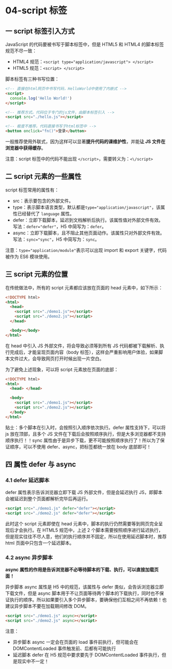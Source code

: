 # 04-script 标签

## 一 script 标签引入方式

JavaScript 的代码要被书写于脚本标签中，但是 HTML5 和 HTML4 的脚本标签规范不尽一致：

- HTML4 规范：`<script type="application/javascript"> </script>`
- HTML5 规范：`<script> </script>`

脚本标签有三种书写位置：

```html
<!-- 直接在html网页中书写代码，HelloWorld中使用了内嵌式 -->
<script>
  console.log('Hello World!')
</script>

<!-- 推荐方式。代码位于专门的js文件，由脚本标签引入 -->
<script src="./hello.js"></script>

<!-- 极度不推荐。代码直接书写于html标签中 -->
<button onclick="fn()">登录</button>
```

一般推荐使用外联式，因为这样可以显著**提升代码的课维护性**，并能**让 JS 文件在浏览器中获得缓存**。

注意：script 标签中的代码不能出现 `</script>`，需要转义为：`<\/script>`

## 二 script 元素的一些属性

script 标签常用的属性有：

- src：表示要包含的外部文件。
- type：表示脚本语言类型，默认都是`type="application/javascript"`，该属性已经替代了 `language` 属性。
- defer：立即下载脚本，延迟到文档解析后执行。该属性值对外部文件有效。写法：`defer="defer"`，H5 中简写为：`defer`。
- async：立即下载脚本，且不阻止其他页面动作。该属性只对外部文件有效。写法：`sync="sync"`，H5 中简写为：`sync`。

注意：`type="application/module"`表示可以出现 import 和 export 关键字，代码被作为 ES6 模块使用。

## 三 script 元素的位置

在传统做法中，所有的 script 元素都应该放在页面的 head 元素中，如下所示：

```html
<!DOCTYPE html>
<html>
  <head>
    <script src="./demo1.js"></script>
    <script src="./demo2.js"></script>
  </head>

  <body></body>
</html>
```

在 head 中引入 JS 外部文件，将会导致必须等到所有 JS 代码都被下载解析、执行完成后，才能呈现页面内容（body 标签），这样会严重影响用户体验，如果脚本文件过大，会导致网页打开时候出现一片空白。

为了避免上述现象，可以将 script 元素放在页面的底部：

```html
<!DOCTYPE html>
<html>
  <head> </head>

  <body>
    <script src="./demo1.js"></script>
    <script src="./demo2.js"></script>
  </body>
</html>
```

贴士：多个脚本在引入时，会按照引入顺序依次执行。defer 属性支持下，可以将 js 放在顶部，且多个 JS 文件在下载后会按照顺序执行，但是大多浏览器都不支持顺序执行！！sync 属性由于是异步下载，更不可能按照顺序执行了！所以为了保证顺序，可以不使用 defer、async，把标签都统一放在 body 底部即可！

## 四 属性 defer 与 async

### 4.1 defer 延迟脚本

defer 属性表示告诉浏览器立即下载 JS 外部文件，但是会延迟执行 JS，即脚本会被延迟到整个页面都解析完毕后再运行。

```html
<script src="./demo1.js" defer="defer"></script>
<script src="./demo2.js" defer="defer"></script>
```

此时这个 script 元素即使在 head 元素中，脚本的执行仍然需要等到网页完全呈现后才会执行。在 HTML5 规范中，上述 2 个脚本需要按照顺序进行延迟执行，但是现实往往不尽人意，他们的执行顺序并不固定，所以在使用延迟脚本时，推荐 html 页面中只包含一个延迟脚本。

### 4.2 async 异步脚本

**async 属性的作用是告诉浏览器不必等待脚本的下载、执行，可以直接加载页面！**

异步脚本 async 属性是 H5 中的规范，该属性与 defer 类似，会告诉浏览器立即下载文件，但是 async 脚本用于不让页面等待两个脚本的下载执行，同时也不保证执行的顺序。所以如果要引入多个异步脚本，要确保他们互相之间不再依赖！也建议异步脚本不要在加载期间修改 DOM。

```html
<script src="./demo1.js" async></script>
<script src="./demo2.js" async></script>
```

注意：

- 异步脚本 async 一定会在页面的 load 事件前执行，但可能会在 DOMContentLoaded 事件触发前、后都有可能执行
- 延迟脚本 defer 在 H5 规范中要求要先于 DOMContentLoaded 事件执行，但是现实中不一定！
